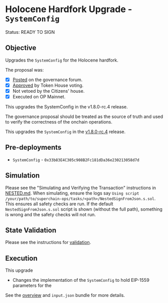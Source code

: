 # Holocene Hardfork Upgrade - `SystemConfig`

Status: READY TO SIGN

## Objective

Upgrades the `SystemConfig` for the Holocene hardfork.

The proposal was:

- [x] [Posted](https://gov.optimism.io/t/upgrade-proposal-11-holocene-network-upgrade/9313) on the governance forum.
- [x] [Approved](https://vote.optimism.io/proposals/20127877429053636874064552098716749508236019236440427814457915785398876262515) by Token House voting.
- [x] Not vetoed by the Citizens' house.
- [x] Executed on OP Mainnet.

This upgrades the SystemConfig in the v1.8.0-rc.4 release.

The governance proposal should be treated as the source of truth and used to verify the correctness of the onchain operations.

This upgrades the `SystemConfig` in the
[v1.8.0-rc.4](https://github.com/ethereum-optimism/optimism/tree/v1.8.0-rc.4) release.

## Pre-deployments

- `SystemConfig` - `0x33b83E4C305c908B2Fc181dDa36e230213058d7d`

## Simulation

Please see the "Simulating and Verifying the Transaction" instructions in [NESTED.md](../../../NESTED.md).
When simulating, ensure the logs say `Using script /your/path/to/superchain-ops/tasks/<path>/NestedSignFromJson.s.sol`.
This ensures all safety checks are run. If the default `NestedSignFromJson.s.sol` script is shown (without the full path), something is wrong and the safety checks will not run.

## State Validation

Please see the instructions for [validation](./VALIDATION.md).

## Execution

This upgrade
* Changes the implementation of the `SystemConfig` to hold EIP-1559 parameters for the

See the [overview](./OVERVIEW.md) and `input.json` bundle for more details.
